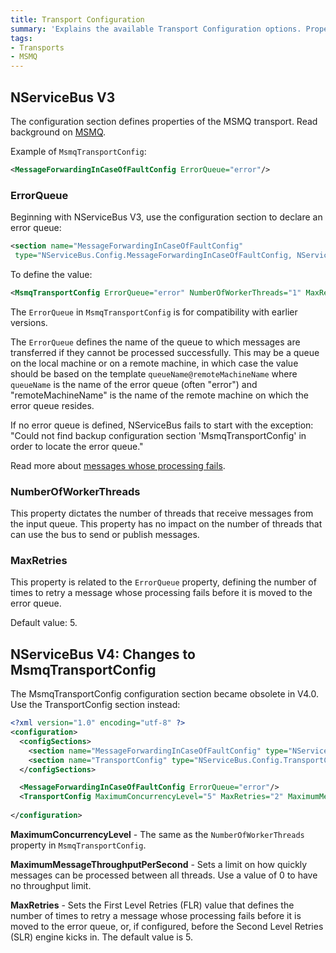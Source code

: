 ```yaml
---
title: Transport Configuration
summary: 'Explains the available Transport Configuration options. Properties of the MSMQ transport: ErrorQueue, NumberOfWorkerThreads, and MaxRetries.'
tags: 
- Transports
- MSMQ
---
```


NServiceBus V3
--------------

The configuration section defines properties of the MSMQ transport. Read background on [MSMQ](msmq-information.md).

Example of `MsmqTransportConfig`:

```XML
<MessageForwardingInCaseOfFaultConfig ErrorQueue="error"/>
```

### ErrorQueue

Beginning with NServiceBus V3, use the configuration section to declare an error queue:

```XML
<section name="MessageForwardingInCaseOfFaultConfig" 
 type="NServiceBus.Config.MessageForwardingInCaseOfFaultConfig, NServiceBus.Core" />
```

To define the value:

```XML
<MsmqTransportConfig ErrorQueue="error" NumberOfWorkerThreads="1" MaxRetries="5"/>
```

The `ErrorQueue` in `MsmqTransportConfig` is for compatibility with earlier versions.

The `ErrorQueue` defines the name of the queue to which messages are transferred if they cannot be processed successfully. This may be a queue on the local machine or on a remote machine, in which case the value should be based on the template `queueName@remoteMachineName` where `queueName` is the name of the error queue (often "error") and
"remoteMachineName" is the name of the remote machine on which the error queue resides.

If no error queue is defined, NServiceBus fails to start with the exception: "Could not find backup configuration section 'MsmqTransportConfig' in order to locate the error queue."

Read more about [messages whose processing fails](how-do-i-handle-exceptions.md).

### NumberOfWorkerThreads

This property dictates the number of threads that receive messages from the input queue. This property has no impact on the number of threads that can use the bus to send or publish messages.

### MaxRetries

This property is related to the `ErrorQueue` property, defining the number of times to retry a message whose processing fails before it is moved to the error queue.

Default value: 5.

NServiceBus V4: Changes to MsmqTransportConfig
----------------------------------------------

The MsmqTransportConfig configuration section became obsolete in V4.0. Use the TransportConfig section instead:


```XML
<?xml version="1.0" encoding="utf-8" ?>
<configuration>
  <configSections>
    <section name="MessageForwardingInCaseOfFaultConfig" type="NServiceBus.Config.MessageForwardingInCaseOfFaultConfig, NServiceBus.Core" />
    <section name="TransportConfig" type="NServiceBus.Config.TransportConfig, NServiceBus.Core"/>
  </configSections>

  <MessageForwardingInCaseOfFaultConfig ErrorQueue="error"/>
  <TransportConfig MaximumConcurrencyLevel="5" MaxRetries="2" MaximumMessageThroughputPerSecond="0"/>
 
</configuration>
```

**MaximumConcurrencyLevel** - The same as the `NumberOfWorkerThreads` property in `MsmqTransportConfig`.

**MaximumMessageThroughputPerSecond**  - Sets a limit on how quickly messages can be processed between all threads. Use a value of 0 to have no throughput limit. 

**MaxRetries** - Sets the First Level Retries (FLR) value that defines the number of times to retry a message whose processing fails before it is moved to the error queue, or, if configured, before the Second Level Retries (SLR) engine kicks in. The default value is 5.



